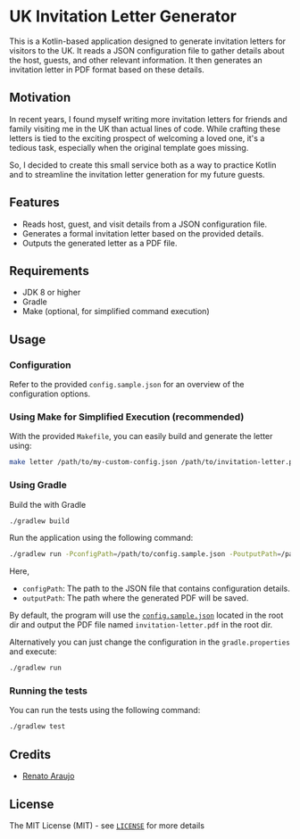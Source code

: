 UK Invitation Letter Generator
===

This is a Kotlin-based application designed to generate invitation letters for visitors to the UK. 
It reads a JSON configuration file to gather details about the host, guests, and other relevant information. 
It then generates an invitation letter in PDF format based on these details.

## Motivation

In recent years, I found myself writing more invitation letters for friends and family visiting me in the UK than 
actual lines of code. While crafting these letters is tied to the exciting prospect of welcoming a loved one, it's a 
tedious task, especially when the original template goes missing.

So, I decided to create this small service both as a way to practice Kotlin and to streamline the invitation letter 
generation for my future guests.

## Features

- Reads host, guest, and visit details from a JSON configuration file.
- Generates a formal invitation letter based on the provided details.
- Outputs the generated letter as a PDF file.

## Requirements
- JDK 8 or higher
- Gradle
- Make (optional, for simplified command execution)

## Usage
### Configuration
Refer to the provided `config.sample.json` for an overview of the configuration options.

### Using Make for Simplified Execution (recommended)
With the provided `Makefile`, you can easily build and generate the letter using:
```bash
make letter /path/to/my-custom-config.json /path/to/invitation-letter.pdf
```

### Using Gradle
Build the with Gradle
```bash
./gradlew build
```
Run the application using the following command:
```bash
./gradlew run -PconfigPath=/path/to/config.sample.json -PoutputPath=/path/to/invitation-letter.pdf
```
Here,
- `configPath`: The path to the JSON file that contains configuration details.
- `outputPath`: The path where the generated PDF will be saved.

By default, the program will use the [`config.sample.json`](config.sample.json) located in the root dir and output the PDF file named `invitation-letter.pdf` in the root dir.

Alternatively you can just change the configuration in the `gradle.properties` and execute:
```bash
./gradlew run
```

### Running the tests
You can run the tests using the following command:
```bash
./gradlew test
```

## Credits

* [Renato Araujo](https://www.linkedin.com/in/renatoraraujo/)

## License

The MIT License (MIT) - see [`LICENSE`](LICENSE) for more details